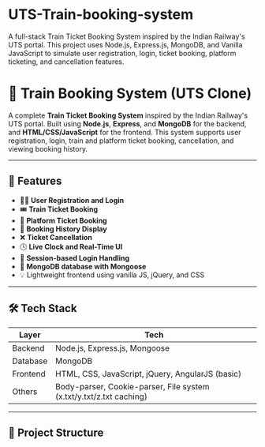 # UTS-Train-booking-system
A full-stack Train Ticket Booking System inspired by the Indian Railway's UTS portal. This project uses Node.js, Express.js, MongoDB, and Vanilla JavaScript to simulate user registration, login, ticket booking, platform ticketing, and cancellation features.
# 🚆 Train Booking System (UTS Clone)

A complete **Train Ticket Booking System** inspired by the Indian Railway's UTS portal. Built using **Node.js**, **Express**, and **MongoDB** for the backend, and **HTML/CSS/JavaScript** for the frontend. This system supports user registration, login, train and platform ticket booking, cancellation, and viewing booking history.

---

## 🌟 Features

- 🧑‍💼 **User Registration and Login**
- 🎟️ **Train Ticket Booking**
- 🧾 **Platform Ticket Booking**
- 📜 **Booking History Display**
- ❌ **Ticket Cancellation**
- 🕓 **Live Clock and Real-Time UI**
- 🔐 **Session-based Login Handling**
- 📁 **MongoDB database with Mongoose**
- 💡 Lightweight frontend using vanilla JS, jQuery, and CSS

---

## 🛠️ Tech Stack

| Layer        | Tech                         |
|--------------|------------------------------|
| Backend      | Node.js, Express.js, Mongoose |
| Database     | MongoDB                      |
| Frontend     | HTML, CSS, JavaScript, jQuery, AngularJS (basic) |
| Others       | Body-parser, Cookie-parser, File system (x.txt/y.txt/z.txt caching) |

---

## 📁 Project Structure

